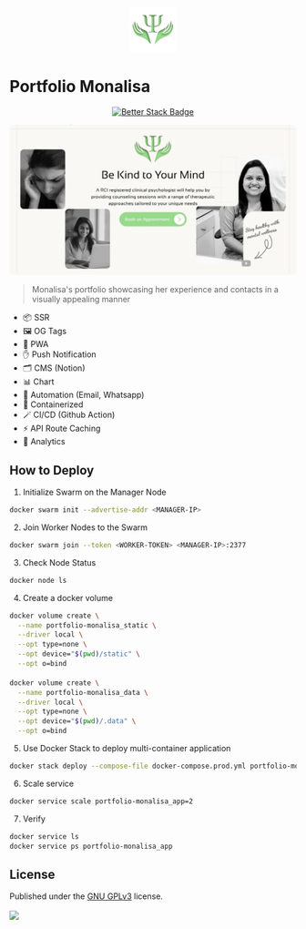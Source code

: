 <p align="center">
  <img src="./public/logo.png" lt="Logo" width="80" />
<p>

# Portfolio Monalisa

<p align="center">
  <a href="https://monalisa-bairagi.betteruptime.com">
    <img src="https://uptime.betterstack.com/status-badges/v3/monitor/10ar6.svg" alt="Better Stack Badge">
  </a>
</p>

![Landing](public/previews/landing.webp)

> Monalisa's portfolio showcasing her experience and contacts in a visually appealing manner

- 📦 SSR
- 🖼️ OG Tags
- 🚀 PWA
- ✋ Push Notification
- 🗂️ CMS (Notion)
- 📊 Chart
- 🤖 Automation (Email, Whatsapp)
- 🐋 Containerized
- 🪄 CI/CD (Github Action)
- ⚡️ API Route Caching
- 📐 Analytics

## How to Deploy

1. Initialize Swarm on the Manager Node

```bash
docker swarm init --advertise-addr <MANAGER-IP>
```

2. Join Worker Nodes to the Swarm

```bash
docker swarm join --token <WORKER-TOKEN> <MANAGER-IP>:2377
```

3. Check Node Status

```bash
docker node ls
```

4. Create a docker volume

```bash
docker volume create \
  --name portfolio-monalisa_static \
  --driver local \
  --opt type=none \
  --opt device="$(pwd)/static" \
  --opt o=bind

docker volume create \
  --name portfolio-monalisa_data \
  --driver local \
  --opt type=none \
  --opt device="$(pwd)/.data" \
  --opt o=bind
```

5. Use Docker Stack to deploy multi-container application

```bash
docker stack deploy --compose-file docker-compose.prod.yml portfolio-monalisa
```

6. Scale service

```bash
docker service scale portfolio-monalisa_app=2
```

7. Verify

```bash
docker service ls
docker service ps portfolio-monalisa_app
```

## License

Published under the [GNU GPLv3](https://github.com/shba007/portfolio-monalisa/blob/main/LICENSE) license.
<br><br>
<a href="https://github.com/shba007/portfolio-monalisa/graphs/contributors">
<img src="https://contrib.rocks/image?repo=shba007/portfolio-monalisa" />
</a>
